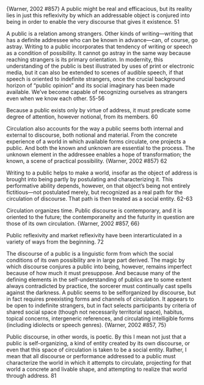﻿{Warner, 2002 #857}
A public might be real and efficacious, but its reality lies in just this reflexivity by which an addressable object is conjured into being in order to enable the very discourse that gives it existence. 51

A public is a relation among strangers. Other kinds of writing—writing that has a definite addressee who can be known in advance—can, of course, go astray. Writing to a public incorporates that tendency of writing or speech as a condition of possibility. It cannot go astray in the same way because reaching strangers is its primary orientation. In modernity, this understanding of the public is best illustrated by uses of print or electronic media, but it can also be extended to scenes of audible speech, if that speech is oriented to indefinite strangers, once the crucial background horizon of “public opinion” and its social imaginary has been made available. We’ve become capable of recognizing ourselves as strangers even when we know each other. 55-56

Because a public exists only by virtue of address, it must predicate some degree of attention, however notional, from its members. 60

Circulation also accounts for the way a public seems both internal and external to discourse, both notional and material. From the concrete experience of a world in which available forms circulate, one projects a public. And both the known and unknown are essential to the process. The unknown element in the addressee enables a hope of transformation; the known, a scene of practical possibility. {Warner, 2002 #857} 62

Writing to a public helps to make a world, insofar as the object of address is brought into being partly by postulating and characterizing it. This performative ability depends, however, on that object’s being not entirely fictitious—not postulated merely, but recognized as a real path for the circulation of discourse. That path is then treated as a social entity.  62-63

Circulation organizes time. Public discourse is contemporary, and it is oriented to the future; the contemporaneity and the futurity in question are those of its own circulation. {Warner, 2002 #857, 66}

Public reflexivity and market reflexivity have been interarticulated in a variety of ways from the beginning. 72

The discourse of a public is a linguistic form from which the social conditions of its own possibility are in large part derived. The magic by which discourse conjures a public into being, however, remains imperfect because of how much it must presuppose. And because many of the defining elements in the self-understanding of publics are to some extent always contradicted by practice, the sorcerer must continually cast spells against the darkness. A public seems to be selforganized by discourse, but in fact requires preexisting forms and channels of circulation. It appears to be open to indefinite strangers, but in fact selects participants by criteria of shared social space (though not necessarily territorial space), habitus, topical concerns, intergeneric references, and circulating intelligible forms (including idiolects or speech genres). {Warner, 2002 #857, 75}

Public discourse, in other words, is poetic. By this I mean not just that a public is self-organizing, a kind of entity created by its own discourse, or even that this space of circulation is taken to be a social entity. Rather, I mean that all discourse or performance addressed to a public must characterize the world in which it attempts to circulate, projecting for that world a concrete and livable shape, and attempting to realize that world through address. 81
